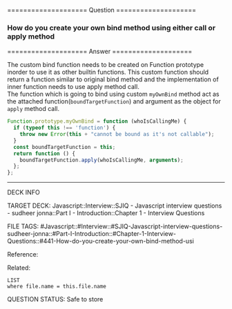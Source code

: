 ==================== Question ====================  

### How do you create your own bind method using either call or apply method  

==================== Answer ====================  

The custom bind function needs to be created on Function prototype inorder to
use it as other builtin functions. This custom function should return a function
similar to original bind method and the implementation of inner function needs
to use apply method call.  
The function which is going to bind using custom `myOwnBind` method act as the
attached function(`boundTargetFunction`) and argument as the object for `apply`
method call.

```js
Function.prototype.myOwnBind = function (whoIsCallingMe) {
  if (typeof this !== 'function') {
    throw new Error(this + "cannot be bound as it's not callable");
  }
  const boundTargetFunction = this;
  return function () {
    boundTargetFunction.apply(whoIsCallingMe, arguments);
  };
};
```

---

DECK INFO

TARGET DECK: Javascript::Interview::SJIQ - Javascript interview questions -
sudheer jonna::Part I - Introduction::Chapter 1 - Interview Questions

FILE TAGS:
#Javascript::#Interview::#SJIQ-Javascript-interview-questions-sudheer-jonna::#Part-I-Introduction::#Chapter-1-Interview-Questions::#441-How-do-you-create-your-own-bind-method-usi

Reference:

Related:

```dataview
LIST
where file.name = this.file.name
```

QUESTION STATUS: Safe to store
